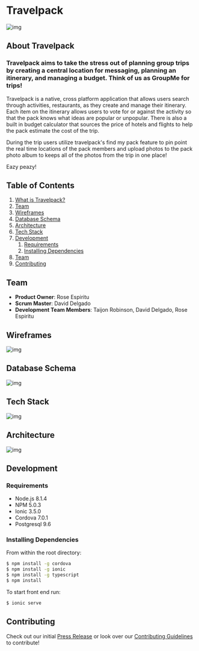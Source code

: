 # Travelpack #
![img](https://ibb.co/mGvSfQ)

## About Travelpack

### Travelpack aims to take the stress out of planning group trips by creating a central location for messaging, planning an itinerary, and managing a budget. Think of us as GroupMe for trips!

Travelpack is a native, cross platform application that allows users search through activities, restaurants, as they create and manage their itinerary. Each item on the itinerary allows users to vote for or against the activity so that the pack knows what ideas are popular or unpopular. There is also a built in budget calculator that sources the price of hotels and flights to help the pack estimate the cost of the trip. 

During the trip users utilize travelpack's find my pack feature to pin point the real time locations of the pack members and upload photos to the pack photo album to keeps all of the photos from the trip in one place!

Eazy peazy!

## Table of Contents

1. [What is Travelpack?](#travelpack)
1. [Team](#Team)
1. [Wireframes](#wireframes)
1. [Database Schema](#database-schema)
1. [Architecture](#architecture)
1. [Tech Stack](#tech-stack)
1. [Development](#development)
    1. [Requirements](#requirements)
    1. [Installing Dependencies](#installing-dependencies)
1. [Team](#team)
1. [Contributing](#contributing)

## Team 
  - __Product Owner__: Rose Espiritu
  - __Scrum Master__: David Delgado
  - __Development Team Members__: Taijon Robinson, David Delgado, Rose Espiritu

## Wireframes 
![img](https://res.cloudinary.com/djdelgado/image/upload/v1501169154/Screen_Shot_2017-07-27_at_10.24.16_AM_hrrjmw.png)

## Database Schema 
![img](https://i.imgur.com/bY9BorX.png)

## Tech Stack 
![img](https://ibb.co/fWgYLQ)

## Architecture
![img](http://i65.tinypic.com/o5yl1v.png)

## Development

### Requirements
- Node.js 8.1.4
- NPM 5.0.3
- Ionic 3.5.0
- Cordova 7.0.1
- Postgresql 9.6

### Installing Dependencies

From within the root directory:
```bash
$ npm install -g cordova
$ npm install -g ionic
$ npm install -g typescript
$ npm install
```

To start front end run:
```bash
$ ionic serve
```
## Contributing 
Check out our initial [Press Release](PRESS-RELEASE.md) or look over our [Contributing Guidelines](_CONTRIBUTING.md) to contribute!
